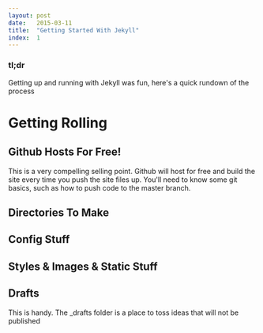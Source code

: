```yaml
---
layout: post
date:   2015-03-11
title:  "Getting Started With Jekyll"
index:  1
---
```


### tl;dr

Getting up and running with Jekyll was fun, here's a quick rundown of the process

# Getting Rolling


## Github Hosts For Free!

This is a very compelling selling point.  Github will host for free and build the
site every time you push the site files up.  You'll need to know some git basics,
such as how to push code to the master branch.

## Directories To Make

## Config Stuff

## Styles & Images & Static Stuff

## Drafts

This is handy. The _drafts folder is a place to toss ideas that will not be published

